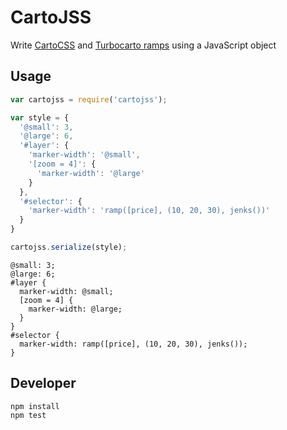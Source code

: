 # CartoJSS

Write [CartoCSS](https://carto.com/docs/carto-engine/cartocss) and [Turbocarto ramps](https://github.com/CartoDB/turbo-carto) using a JavaScript object

## Usage
```javascript
var cartojss = require('cartojss');

var style = {
  '@small': 3,
  '@large': 6,
  '#layer': {
    'marker-width': '@small',
    '[zoom = 4]': {
      'marker-width': '@large'
    }
  },
  '#selector': {
    'marker-width': 'ramp([price], (10, 20, 30), jenks())'
  }
}

cartojss.serialize(style);
```

```
@small: 3;
@large: 6;
#layer {
  marker-width: @small;
  [zoom = 4] {
    marker-width: @large;
  }
}
#selector {
  marker-width: ramp([price], (10, 20, 30), jenks());
}
```

## Developer

```
npm install
npm test
```
